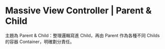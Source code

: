 # Massive View Controller | Parent & Child

主題為 Parent & Child：整理邏輯寫進 Child，再由 Parent 作為各種不同 Childs 的容器 Container，明確劃分責任。
